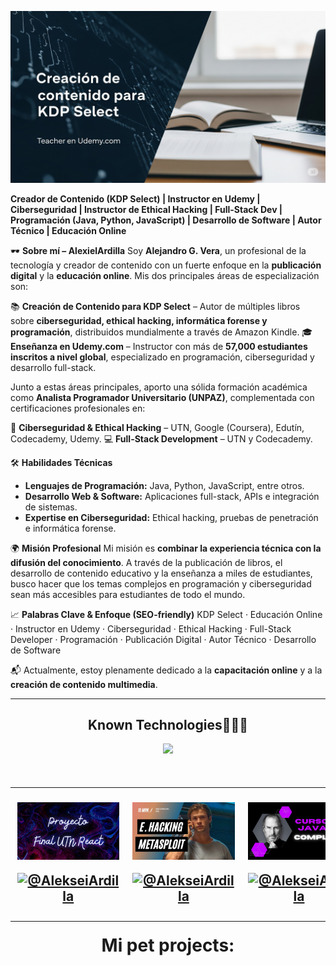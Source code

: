  <a href="https://www.youtube.com/@AlekseiArdilla">![imagen de portada Github](wall_github_2025.png)</a>

**Creador de Contenido (KDP Select) | Instructor en Udemy | Ciberseguridad | Instructor de Ethical Hacking | Full-Stack Dev | Programación (Java, Python, JavaScript) | Desarrollo de Software | Autor Técnico | Educación Online**

🕶️ **Sobre mí – AlexielArdilla**
Soy **Alejandro G. Vera**, un profesional de la tecnología y creador de contenido con un fuerte enfoque en la **publicación digital** y la **educación online**. Mis dos principales áreas de especialización son:

📚 **Creación de Contenido para KDP Select** – Autor de múltiples libros sobre **ciberseguridad, ethical hacking, informática forense y programación**, distribuidos mundialmente a través de Amazon Kindle.
🎓 **Enseñanza en Udemy.com** – Instructor con más de **57,000 estudiantes inscritos a nivel global**, especializado en programación, ciberseguridad y desarrollo full-stack.

Junto a estas áreas principales, aporto una sólida formación académica como **Analista Programador Universitario (UNPAZ)**, complementada con certificaciones profesionales en:

🔐 **Ciberseguridad & Ethical Hacking** – UTN, Google (Coursera), Edutín, Codecademy, Udemy.
💻 **Full-Stack Development** – UTN y Codecademy.

🛠️ **Habilidades Técnicas**

* **Lenguajes de Programación:** Java, Python, JavaScript, entre otros.
* **Desarrollo Web & Software:** Aplicaciones full-stack, APIs e integración de sistemas.
* **Expertise en Ciberseguridad:** Ethical hacking, pruebas de penetración e informática forense.

🌍 **Misión Profesional**
Mi misión es **combinar la experiencia técnica con la difusión del conocimiento**. A través de la publicación de libros, el desarrollo de contenido educativo y la enseñanza a miles de estudiantes, busco hacer que los temas complejos en programación y ciberseguridad sean más accesibles para estudiantes de todo el mundo.

📈 **Palabras Clave & Enfoque (SEO-friendly)**
KDP Select · Educación Online · Instructor en Udemy · Ciberseguridad · Ethical Hacking · Full-Stack Developer · Programación · Publicación Digital · Autor Técnico · Desarrollo de Software

📬 Actualmente, estoy plenamente dedicado a la **capacitación online** y a la **creación de contenido multimedia**.

---

<h2 align="center">Known Technologies👨🏻‍💻</h2>
<!--tech stack icons-->
<p align="center">
  <a href="https://skillicons.dev">
    <img src="https://skillicons.dev/icons?i=c,java,css,html,js,react,angular,nodejs,typescript,mysql,firebase,git,github,materialui,postman,eclipse,vscode,bash,linux,ai,ps&perline=14" />
  </a>
</p>

<!--Prueba-->
<div id="youtube">
<h2 align="center"Algunos videos de IT de mi canal de Youtube👨🏻‍💻</h2>

<table align="left" >
<tr border="none">
  
  <td width="25%" align="center">
    <p align="center">
     <a href="https://youtu.be/kZGMsQIA8Ws" title="Go to Source">
        <img align="center" width=100% src="reactutn.png"   alt="VIDEO" /></a>
      </p>
    <p align="center">
        <a href="https://youtu.be/kZGMsQIA8Ws" target="blank"><img align="center" src="https://img.shields.io/badge/YouTube-FF0000?style=for-the-badge&logo=youtube&logoColor=white" alt="@AlekseiArdilla"  /></a>
    </p>       
</td>
  
<td width="25%" align="center">
    <p align="center">
     <a href="https://youtu.be/I5KALz2E6uw" title="Go to Source">
        <img align="center" width=100% src="ethicalhackingmsf.png"   alt="VIDEO" /></a>
      </p>
    <p align="center">
        <a href="https://youtu.be/I5KALz2E6uw" target="blank"><img align="center" src="https://img.shields.io/badge/YouTube-FF0000?style=for-the-badge&logo=youtube&logoColor=white" alt="@AlekseiArdilla"  /></a>
     </p>       
</td>
  
  <td width="25%" align="center">
    <p align="center">
     <a href="https://youtu.be/Fuii0ibbHDI" title="Go to Source">
        <img align="center" width=100% src="javaSEcompleto.png" alt="VIDEO" /></a>
      </p>
    <p align="center">
        <a href="https://youtu.be/Fuii0ibbHDI" target="blank"><img align="center" src="https://img.shields.io/badge/YouTube-FF0000?style=for-the-badge&logo=youtube&logoColor=white" alt="@AlekseiArdilla"  /></a>
    </p>       
</td>

   <td width="25%" align="center">
    <p align="center">
     <a href="https://youtu.be/ezV5Fv_x6zg" title="Go to Source">
        <img align="center" width=100% src="pythondesdecero.png" alt="VIDEO" /></a>
      </p>
    <p align="center">
        <a href="https://youtu.be/ezV5Fv_x6zg" target="blank"><img align="center" src="https://img.shields.io/badge/YouTube-FF0000?style=for-the-badge&logo=youtube&logoColor=white" alt="@AlekseiArdilla"  /></a>
    </p>       
</td>
  
</tr>
</table>
  </div>
<br>
<br><br>
<h1 align="center">Mi pet projects:</h1>

